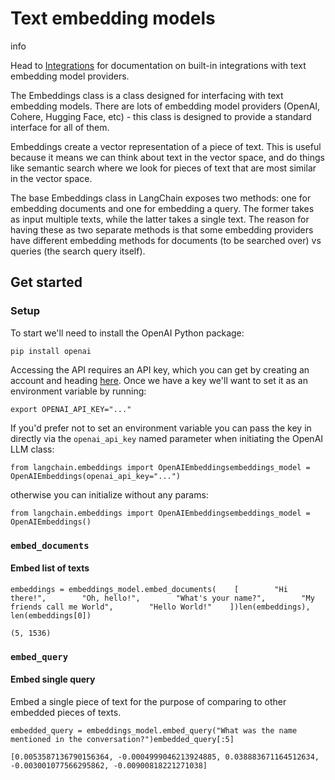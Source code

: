 Text embedding models
=====================

info

Head to [Integrations](/docs/integrations/text_embedding/) for documentation on built-in integrations with text embedding model providers.

The Embeddings class is a class designed for interfacing with text embedding models. There are lots of embedding model providers (OpenAI, Cohere, Hugging Face, etc) - this class is designed to provide a standard interface for all of them.

Embeddings create a vector representation of a piece of text. This is useful because it means we can think about text in the vector space, and do things like semantic search where we look for pieces of text that are most similar in the vector space.

The base Embeddings class in LangChain exposes two methods: one for embedding documents and one for embedding a query. The former takes as input multiple texts, while the latter takes a single text. The reason for having these as two separate methods is that some embedding providers have different embedding methods for documents (to be searched over) vs queries (the search query itself).

Get started[](#get-started "Direct link to Get started")
---------------------------------------------------------

### Setup[](#setup "Direct link to Setup")

To start we'll need to install the OpenAI Python package:

    pip install openai

Accessing the API requires an API key, which you can get by creating an account and heading [here](https://platform.openai.com/account/api-keys). Once we have a key we'll want to set it as an environment variable by running:

    export OPENAI_API_KEY="..."

If you'd prefer not to set an environment variable you can pass the key in directly via the `openai_api_key` named parameter when initiating the OpenAI LLM class:

    from langchain.embeddings import OpenAIEmbeddingsembeddings_model = OpenAIEmbeddings(openai_api_key="...")

otherwise you can initialize without any params:

    from langchain.embeddings import OpenAIEmbeddingsembeddings_model = OpenAIEmbeddings()

### `embed_documents`[](#embed_documents "Direct link to embed_documents")

#### Embed list of texts[](#embed-list-of-texts "Direct link to Embed list of texts")

    embeddings = embeddings_model.embed_documents(    [        "Hi there!",        "Oh, hello!",        "What's your name?",        "My friends call me World",        "Hello World!"    ])len(embeddings), len(embeddings[0])

    (5, 1536)

### `embed_query`[](#embed_query "Direct link to embed_query")

#### Embed single query[](#embed-single-query "Direct link to Embed single query")

Embed a single piece of text for the purpose of comparing to other embedded pieces of texts.

    embedded_query = embeddings_model.embed_query("What was the name mentioned in the conversation?")embedded_query[:5]

    [0.0053587136790156364, -0.0004999046213924885, 0.038883671164512634, -0.003001077566295862, -0.00900818221271038]